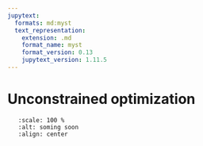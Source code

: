 ```yaml
---
jupytext:
  formats: md:myst
  text_representation:
    extension: .md
    format_name: myst
    format_version: 0.13
    jupytext_version: 1.11.5
---
```


# Unconstrained optimization

```{image} _static/img/coming_soon.png
   :scale: 100 %
   :alt: soming soon
   :align: center

